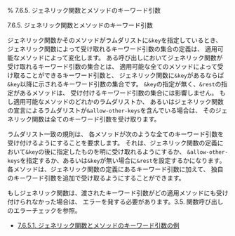% 7.6.5. ジェネリック関数とメソッドのキーワード引数

7.6.5. ジェネリック関数とメソッドのキーワード引数


ジェネリック関数かそのメソッドがラムダリストに`&key`を指定しているとき、
ジェネリック関数によって受け取れるキーワード引数の集合の定義は、
適用可能なメソッドによって変化します。
ある呼び出しにおいてジェネリック関数が受け取れるキーワード引数の集合とは、
適用可能な全てのメソッドによって受け取ることができるキーワード引数と、
ジェネリック関数に`&key`があるならば`&key`以降に示されるキーワード引数の集合です。
`&key`の指定が無く、`&rest`の指定があるメソッドは、
受け付けるキーワード引数の集合には影響しません。
もし適用可能なメソッドのどれかのラムダリストか、
あるいはジェネリック関数の宣言によるラムダリストが`&allow-other-keys`を含んでいる場合は、
そのジェネリック関数は全てのキーワード引数を受け取ります。

ラムダリスト一致の規則は、
各メソッドが次のような全てのキーワード引数を受け付けるようにすることを要求します。
それは、ジェネリック関数の定義において`&key`の後に指定したものを明に受け取れるようにするか、
`&allow-other-keys`を指定するか、あるいは`&key`が無い場合に`&rest`を設定するかになります。
各メソッドは、ジェネリック関数の定義にあるキーワード引数に加えて、
独自のキーワード引数を追加で受け取るようにすることができます。

もしジェネリック関数は、渡されたキーワード引数がどの適用メソッドにも受け付けられなかった場合は、
エラーを発する必要があります。3.5. 関数呼び出しのエラーチェックを参照。

- [7.6.5.1. ジェネリック関数とメソッドのキーワード引数の例](7.6.5.1.html)

